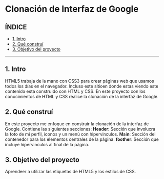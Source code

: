 # Clonación de Interfaz de Google

## ÍNDICE

* [1. Intro](https://github.com/EvelynGrijalva/clondegoogleinterfaz/blob/main/README.md#1-intro)
* [2. Qué construí](https://github.com/EvelynGrijalva/clondegoogleinterfaz/blob/main/README.md#2-qu%C3%A9-constru%C3%AD)
* [3. Objetivo del proyecto](https://github.com/EvelynGrijalva/clondegoogleinterfaz/blob/main/README.md#3-objetivo-del-proyecto)

****

## 1. Intro
HTML5 trabaja de la mano con CSS3 para crear páginas web que usamos todos los días en el navegador. Incluso este sitioen donde estas viendo este contenido esta construido con HTML y CSS.
En este proyecto con los conocimientos de HTML y CSS realice la clonación de la interfaz de Google.

## 2. Qué construí
En este proyecto me enfoque en construir la clonación de la interfaz de Google. Contiene las siguientes secciones:
**Header**: Sección que involucra la foto de mi perfil, iconos y un menú con hipervinculos.
**Main**: Sección del contenedor para los elementos centrales de la página.
**foother**: Sección que incluye hipervinculos al final de la página.

## 3. Objetivo del proyecto
Aprendeer a utilizar las etiquetas de HTML5 y los estilos de CSS.

